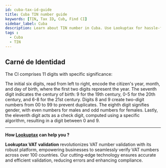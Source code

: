 ```yaml
---
id: cuba-tax-id-guide
title: Cuba TIN number guide
keywords: [TIN, Tax ID, Cub, Find CI]
sidebar_label: Cuba
description: Learn about TIN number in Cuba. Use Lookuptax for hassle-free tax id validation in Cuba and other 100+ countries
tags : 
  - Cuba
  - TIN
---
```

## Carné de Identidad 

The CI comprises 11 digits with specific significance:

The initial six digits, read from left to right, encode the citizen's year, month, and day of birth, where the first two digits represent the year.
The seventh digit indicates the century of birth: 9 for the 19th century, 0-5 for the 20th century, and 6-8 for the 21st century.
Digits 8 and 9 create two-digit numbers from 00 to 99 to prevent duplicates.
The eighth digit signifies gender, with even numbers for males and odd numbers for females.
Lastly, the eleventh digit acts as a check digit, computed using a specific algorithm, resulting in a digit between 0 and 9.



----
**How [Lookuptax](https://lookuptax.com/) can help you ?**

**Lookuptax VAT validation** revolutionizes VAT number validation with its robust platform, empowering businesses to seamlessly verify VAT numbers across over 100 countries. Our cutting-edge technology ensures accurate and efficient validation, reducing errors and enhancing compliance.
